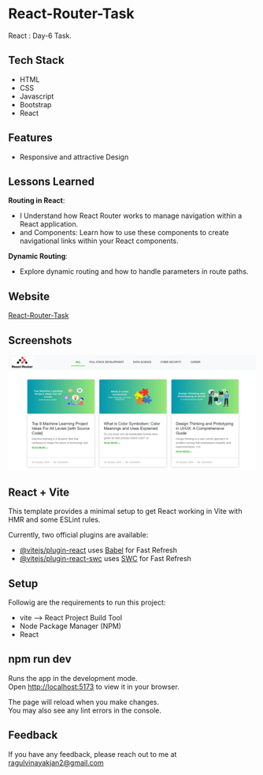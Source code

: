 
# React-Router-Task

 React : Day-6 Task.

## Tech Stack

- HTML
- CSS
- Javascript
- Bootstrap
- React

## Features

- Responsive and attractive Design

## Lessons Learned

<b>Routing in React</b>: 
- I Understand how React Router works to manage navigation within a React application.
- <Link> and <NavLink> Components: Learn how to use these components to create navigational links within your React components.
<b>Dynamic Routing</b>: 
- Explore dynamic routing and how to handle parameters in route paths.


## Website

[React-Router-Task](https://vijay-react-router-task.netlify.app/)


## Screenshots

![App Screenshot](./public/Images/demo.png)


## React + Vite

This template provides a minimal setup to get React working in Vite with HMR and some ESLint rules.

Currently, two official plugins are available:

- [@vitejs/plugin-react](https://github.com/vitejs/vite-plugin-react/blob/main/packages/plugin-react/README.md) uses [Babel](https://babeljs.io/) for Fast Refresh
- [@vitejs/plugin-react-swc](https://github.com/vitejs/vite-plugin-react-swc) uses [SWC](https://swc.rs/) for Fast Refresh


## Setup

Followig are the requirements to run this project:
- vite --> React Project Build Tool
- Node Package Manager (NPM)
- React

## npm run dev

Runs the app in the development mode.\
Open [http://localhost:5173](http://localhost:5173) to view it in your browser.

The page will reload when you make changes.\
You may also see any lint errors in the console.

## Feedback

If you have any feedback, please reach out to me at ragulvinayakjan2@gmail.com

